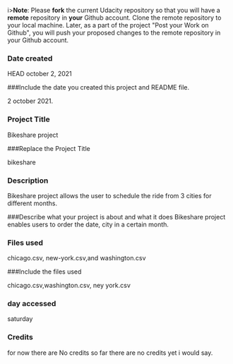 i>**Note**: Please **fork** the current Udacity repository so that you will have a **remote** repository in **your** Github account. Clone the remote repository to your local machine. Later, as a part of the project "Post your Work on Github", you will push your proposed changes to the remote repository in your Github account.

### Date created
HEAD
october 2, 2021

###Include the date you created this project and README file.

2 october 2021.

### Project Title

Bikeshare project

###Replace the Project Title

bikeshare 

### Description
Bikeshare project allows the user to schedule the ride from 3 cities for different months.

###Describe what your project is about and what it does
Bikeshare project enables users to order the date, city in a certain month.

### Files used
chicago.csv, new-york.csv,and washington.csv

###Include the files used

chicago.csv,washington.csv, ney york.csv
### day accessed
saturday

### Credits

for now there are No credits 
so far there are no credits yet i would say.

